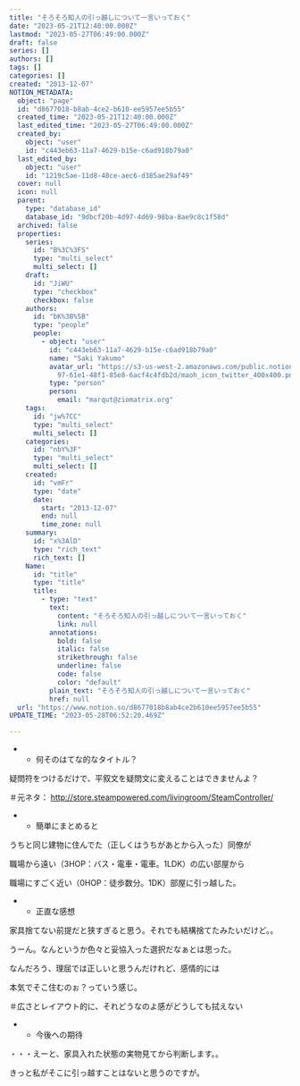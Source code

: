```yaml
---
title: "そろそろ知人の引っ越しについて一言いっておく"
date: "2023-05-21T12:40:00.000Z"
lastmod: "2023-05-27T06:49:00.000Z"
draft: false
series: []
authors: []
tags: []
categories: []
created: "2013-12-07"
NOTION_METADATA:
  object: "page"
  id: "d8677018-b8ab-4ce2-b610-ee5957ee5b55"
  created_time: "2023-05-21T12:40:00.000Z"
  last_edited_time: "2023-05-27T06:49:00.000Z"
  created_by:
    object: "user"
    id: "c443eb63-11a7-4629-b15e-c6ad918b79a0"
  last_edited_by:
    object: "user"
    id: "1219c5ae-11d8-48ce-aec6-d385ae29af49"
  cover: null
  icon: null
  parent:
    type: "database_id"
    database_id: "9dbcf20b-4d97-4d69-98ba-8ae9c8c1f58d"
  archived: false
  properties:
    series:
      id: "B%3C%3FS"
      type: "multi_select"
      multi_select: []
    draft:
      id: "JiWU"
      type: "checkbox"
      checkbox: false
    authors:
      id: "bK%3B%5B"
      type: "people"
      people:
        - object: "user"
          id: "c443eb63-11a7-4629-b15e-c6ad918b79a0"
          name: "Saki Yakumo"
          avatar_url: "https://s3-us-west-2.amazonaws.com/public.notion-static.com/3ad1c4\
            97-61e1-48f1-85e8-6acf4c4fdb2d/maoh_icon_twitter_400x400.png"
          type: "person"
          person:
            email: "marqut@ziomatrix.org"
    tags:
      id: "jw%7CC"
      type: "multi_select"
      multi_select: []
    categories:
      id: "nbY%3F"
      type: "multi_select"
      multi_select: []
    created:
      id: "vmFr"
      type: "date"
      date:
        start: "2013-12-07"
        end: null
        time_zone: null
    summary:
      id: "x%3AlD"
      type: "rich_text"
      rich_text: []
    Name:
      id: "title"
      type: "title"
      title:
        - type: "text"
          text:
            content: "そろそろ知人の引っ越しについて一言いっておく"
            link: null
          annotations:
            bold: false
            italic: false
            strikethrough: false
            underline: false
            code: false
            color: "default"
          plain_text: "そろそろ知人の引っ越しについて一言いっておく"
          href: null
  url: "https://www.notion.so/d8677018b8ab4ce2b610ee5957ee5b55"
UPDATE_TIME: "2023-05-28T06:52:20.469Z"

---
```

<link rel="stylesheet" href="https://cdn.jsdelivr.net/npm/katex@0.16.2/dist/katex.min.css" integrity="sha384-bYdxxUwYipFNohQlHt0bjN/LCpueqWz13HufFEV1SUatKs1cm4L6fFgCi1jT643X" crossorigin="anonymous">

- * 何そのはてな的なタイトル？

疑問符をつけるだけで、平叙文を疑問文に変えることはできませんよ？


＃元ネタ： http://store.steampowered.com/livingroom/SteamController/

- * 簡単にまとめると

うちと同じ建物に住んでた（正しくはうちがあとから入った）同僚が


職場から遠い（3HOP：バス・電車・電車。1LDK）の広い部屋から


職場にすごく近い（0HOP：徒歩数分。1DK）部屋に引っ越した。

- * 正直な感想

家具捨てない前提だと狭すぎると思う。それでも結構捨てたみたいだけど。。


うーん。なんというか色々と妥協入った選択だなぁとは思った。


なんだろう、理屈では正しいと思うんだけれど、感情的には


本気でそこ住むのぉ？っていう感じ。


＃広さとレイアウト的に、それどうなのよ感がどうしても拭えない

- * 今後への期待

・・・えーと、家具入れた状態の実物見てから判断します。。


きっと私がそこに引っ越すことはないと思うのですが。

